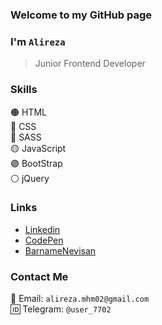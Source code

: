 ### Welcome to my GitHub page
### I'm `Alireza`
> Junior Frontend Developer
### Skills
:orange_circle: HTML <br>
:large_blue_circle: CSS <br>
:red_circle: SASS <br>
:yellow_circle: JavaScript <br>
:purple_circle: BootStrap <br>
:white_circle: jQuery <br>
### Links
- [Linkedin](https://www.linkedin.com/in/wwwalireza/)
- [CodePen](https://www.codepen.io/alireza82)
- [BarnameNevisan](https://barnamenevisan.org/Profile/68586/alirezaM)
### Contact Me
:email: Email: `alireza.mhm02@gmail.com` <br>
:id: Telegram: `@user_7702`
